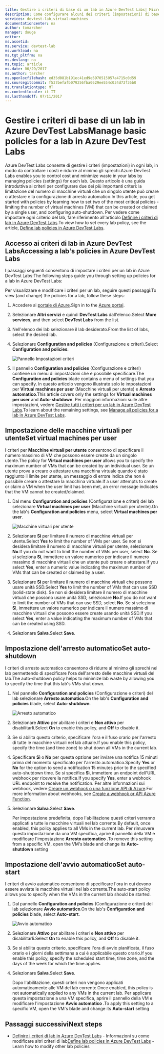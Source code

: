 ```yaml
---
title: Gestire i criteri di base di un lab in Azure DevTest Labs| Microsoft Docs
description: Come configurare alcuni dei criteri (impostazioni) di base di un lab in DevTest Labs
services: devtest-lab,virtual-machines
documentationcenter: na
author: tomarcher
manager: douge
editor: 
ms.assetid: 
ms.service: devtest-lab
ms.workload: na
ms.tgt_pltfrm: na
ms.devlang: na
ms.topic: article
ms.date: 06/29/2017
ms.author: tarcher
ms.openlocfilehash: ed35d081b191ec41ed9e5970515057a4715c0d59
ms.sourcegitcommit: f537befafb079256fba0529ee554c034d73f36b0
ms.translationtype: MT
ms.contentlocale: it-IT
ms.lasthandoff: 07/11/2017
---
```

# <a name="manage-basic-policies-for-a-lab-in-azure-devtest-labs"></a><span data-ttu-id="5d0f3-103">Gestire i criteri di base di un lab in Azure DevTest Labs</span><span class="sxs-lookup"><span data-stu-id="5d0f3-103">Manage basic policies for a lab in Azure DevTest Labs</span></span>

<span data-ttu-id="5d0f3-104">Azure DevTest Labs consente di gestire i criteri (impostazioni) in ogni lab, in modo da controllare i costi e ridurre al minimo gli sprechi.</span><span class="sxs-lookup"><span data-stu-id="5d0f3-104">Azure DevTest Labs enables you to control cost and minimize waste in your labs by managing policies (settings) for each lab.</span></span> <span data-ttu-id="5d0f3-105">Questo articolo è una guida introduttiva ai criteri per configurare due dei più importanti criteri: la limitazione del numero di macchine virtuali che un singolo utente può creare o attestare e la configurazione di arresto automatico.</span><span class="sxs-lookup"><span data-stu-id="5d0f3-105">In this article, you get started with policies by learning how to set two of the most critical policies - limiting the number of virtual machines (VM) that can be created or claimed by a single user, and configuring auto-shutdown.</span></span> <span data-ttu-id="5d0f3-106">Per vedere come impostare ogni criterio del lab, fare riferimento all'articolo [Definire i criteri di lab in Azure DevTest Labs](devtest-lab-set-lab-policy.md).</span><span class="sxs-lookup"><span data-stu-id="5d0f3-106">To view how to set every lab policy, see the article, [Define lab policies in Azure DevTest Labs](devtest-lab-set-lab-policy.md).</span></span>  

## <a name="accessing-a-labs-policies-in-azure-devtest-labs"></a><span data-ttu-id="5d0f3-107">Accesso ai criteri di lab in Azure DevTest Labs</span><span class="sxs-lookup"><span data-stu-id="5d0f3-107">Accessing a lab's policies in Azure DevTest Labs</span></span>
<span data-ttu-id="5d0f3-108">I passaggi seguenti consentono di impostare i criteri per un lab in Azure DevTest Labs:</span><span class="sxs-lookup"><span data-stu-id="5d0f3-108">The following steps guide you through setting up policies for a lab in Azure DevTest Labs:</span></span>

<span data-ttu-id="5d0f3-109">Per visualizzare e modificare i criteri per un lab, seguire questi passaggi:</span><span class="sxs-lookup"><span data-stu-id="5d0f3-109">To view (and change) the policies for a lab, follow these steps:</span></span>

1. <span data-ttu-id="5d0f3-110">Accedere al [portale di Azure](http://go.microsoft.com/fwlink/p/?LinkID=525040).</span><span class="sxs-lookup"><span data-stu-id="5d0f3-110">Sign in to the [Azure portal](http://go.microsoft.com/fwlink/p/?LinkID=525040).</span></span>

1. <span data-ttu-id="5d0f3-111">Selezionare **Altri servizi** e quindi **DevTest Labs** dall'elenco.</span><span class="sxs-lookup"><span data-stu-id="5d0f3-111">Select **More services**, and then select **DevTest Labs** from the list.</span></span>

1. <span data-ttu-id="5d0f3-112">Nell'elenco dei lab selezionare il lab desiderato.</span><span class="sxs-lookup"><span data-stu-id="5d0f3-112">From the list of labs, select the desired lab.</span></span>   

1. <span data-ttu-id="5d0f3-113">Selezionare **Configuration and policies** (Configurazione e criteri).</span><span class="sxs-lookup"><span data-stu-id="5d0f3-113">Select **Configuration and policies**.</span></span>

    ![Pannello Impostazioni criteri](./media/devtest-lab-set-lab-policy/policies-menu.png)

1. <span data-ttu-id="5d0f3-115">Il pannello **Configuration and policies** (Configurazione e criteri) contiene un menu di impostazioni che è possibile specificare.</span><span class="sxs-lookup"><span data-stu-id="5d0f3-115">The **Configuration and policies** blade contains a menu of settings that you can specify.</span></span> <span data-ttu-id="5d0f3-116">In questo articolo vengono illustrate solo le impostazioni per **Virtual machines per user** (Macchine virtuali per utente) e **Arresto automatico**.</span><span class="sxs-lookup"><span data-stu-id="5d0f3-116">This article covers only the settings for **Virtual machines per user** and **Auto-shutdown**.</span></span> <span data-ttu-id="5d0f3-117">Per maggiori informazioni sulle altre impostazioni, vedere [Gestire tutti i criteri per un lab in Azure DevTest Labs](./devtest-lab-set-lab-policy.md).</span><span class="sxs-lookup"><span data-stu-id="5d0f3-117">To learn about the remaining settings, see [Manage all policies for a lab in Azure DevTest Labs](./devtest-lab-set-lab-policy.md).</span></span> 
   
## <a name="set-virtual-machines-per-user"></a><span data-ttu-id="5d0f3-118">Impostazione delle macchine virtuali per utente</span><span class="sxs-lookup"><span data-stu-id="5d0f3-118">Set virtual machines per user</span></span>
<span data-ttu-id="5d0f3-119">I criteri per **Macchine virtuali per utente** consentono di specificare il numero massimo di VM che possono essere create da un singolo utente.</span><span class="sxs-lookup"><span data-stu-id="5d0f3-119">The policy for **Virtual machines per user** allows you to specify the maximum number of VMs that can be created by an individual user.</span></span> <span data-ttu-id="5d0f3-120">Se un utente prova a creare o attestare una macchina virtuale quando è stato raggiunto il limite per utente, un messaggio di errore indica che non è possibile creare o attestare la macchina virtuale.</span><span class="sxs-lookup"><span data-stu-id="5d0f3-120">If a user attempts to create or claim a VM when the user limit has been met, an error message indicates that the VM cannot be created/claimed.</span></span> 

1. <span data-ttu-id="5d0f3-121">Dal menu **Configuration and policies** (Configurazione e criteri) del lab selezionare **Virtual machines per user** (Macchine virtuali per utente).</span><span class="sxs-lookup"><span data-stu-id="5d0f3-121">On the lab's **Configuration and policies** menu, select **Virtual machines per user**.</span></span>
   
    ![Macchine virtuali per utente](./media/devtest-lab-set-lab-policy/max-vms-per-user.png)

1. <span data-ttu-id="5d0f3-123">Selezionare **Sì** per limitare il numero di macchine virtuali per utente.</span><span class="sxs-lookup"><span data-stu-id="5d0f3-123">Select **Yes** to limit the number of VMs per user.</span></span> <span data-ttu-id="5d0f3-124">Se non si desidera limitare il numero di macchine virtuali per utente, selezionare **No**.</span><span class="sxs-lookup"><span data-stu-id="5d0f3-124">If you do not want to limit the number of VMs per user, select **No**.</span></span> <span data-ttu-id="5d0f3-125">Se si seleziona **Sì**, immettere un valore numerico per indicare il numero massimo di macchine virtuali che un utente può creare o attestare.</span><span class="sxs-lookup"><span data-stu-id="5d0f3-125">If you select **Yes**, enter a numeric value indicating the maximum number of VMs that can be created or claimed by a user.</span></span> 

1. <span data-ttu-id="5d0f3-126">Selezionare **Sì** per limitare il numero di macchine virtuali che possono usare unità SSD.</span><span class="sxs-lookup"><span data-stu-id="5d0f3-126">Select **Yes** to limit the number of VMs that can use SSD (solid-state disk).</span></span> <span data-ttu-id="5d0f3-127">Se non si desidera limitare il numero di macchine virtuali che possono usare unità SSD, selezionare **No**.</span><span class="sxs-lookup"><span data-stu-id="5d0f3-127">If you do not want to limit the number of VMs that can use SSD, select **No**.</span></span> <span data-ttu-id="5d0f3-128">Se si seleziona **Sì**, immettere un valore numerico per indicare il numero massimo di macchine virtuali che possono essere create usando unità SSD.</span><span class="sxs-lookup"><span data-stu-id="5d0f3-128">If you select **Yes**, enter a value indicating the maximum number of VMs that can be created using SSD.</span></span> 

1. <span data-ttu-id="5d0f3-129">Selezionare **Salva**.</span><span class="sxs-lookup"><span data-stu-id="5d0f3-129">Select **Save**.</span></span>

## <a name="set-auto-shutdown"></a><span data-ttu-id="5d0f3-130">Impostazione dell'arresto automatico</span><span class="sxs-lookup"><span data-stu-id="5d0f3-130">Set auto-shutdown</span></span>
<span data-ttu-id="5d0f3-131">I criteri di arresto automatico consentono di ridurre al minimo gli sprechi nel lab permettendo di specificare l'ora dell'arresto delle macchine virtuali del lab.</span><span class="sxs-lookup"><span data-stu-id="5d0f3-131">The auto-shutdown policy helps to minimize lab waste by allowing you to specify the time that this lab's VMs shut down.</span></span>

1. <span data-ttu-id="5d0f3-132">Nel pannello **Configuration and policies** (Configurazione e criteri) del lab selezionare **Arresto automatico**.</span><span class="sxs-lookup"><span data-stu-id="5d0f3-132">On the lab's **Configuration and policies** blade, select **Auto-shutdown**.</span></span>
   
    ![Arresto automatico](./media/devtest-lab-set-lab-policy/auto-shutdown.png)

1. <span data-ttu-id="5d0f3-134">Selezionare **Attivo** per abilitare i criteri e **Non attivo** per disabilitarli.</span><span class="sxs-lookup"><span data-stu-id="5d0f3-134">Select **On** to enable this policy, and **Off** to disable it.</span></span>

1. <span data-ttu-id="5d0f3-135">Se si abilita questo criterio, specificare l'ora e il fuso orario per l'arresto di tutte le macchine virtuali nel lab attuale.</span><span class="sxs-lookup"><span data-stu-id="5d0f3-135">If you enable this policy, specify the time (and time zone) to shut down all VMs in the current lab.</span></span>

1. <span data-ttu-id="5d0f3-136">Specificare **Sì** o **No** per questa opzione per inviare una notifica 15 minuti prima del momento specificato per l'arresto automatico.</span><span class="sxs-lookup"><span data-stu-id="5d0f3-136">Specify **Yes** or **No** for the option to send a notification 15 minutes prior to the specified auto-shutdown time.</span></span> <span data-ttu-id="5d0f3-137">Se si specifica **Sì**, immettere un endpoint dell'URL webhook per ricevere la notifica.</span><span class="sxs-lookup"><span data-stu-id="5d0f3-137">If you specify **Yes**, enter a webhook URL endpoint to receive the notification.</span></span> <span data-ttu-id="5d0f3-138">Per altre informazioni sui webhook, vedere [Creare un webhook o una funzione API di Azure](../azure-functions/functions-create-a-web-hook-or-api-function.md).</span><span class="sxs-lookup"><span data-stu-id="5d0f3-138">For more information about webhooks, see [Create a webhook or API Azure Function](../azure-functions/functions-create-a-web-hook-or-api-function.md).</span></span> 

1. <span data-ttu-id="5d0f3-139">Selezionare **Salva**.</span><span class="sxs-lookup"><span data-stu-id="5d0f3-139">Select **Save**.</span></span>

    <span data-ttu-id="5d0f3-140">Per impostazione predefinita, dopo l'abilitazione questi criteri verranno applicati a tutte le macchine virtuali nel lab corrente.</span><span class="sxs-lookup"><span data-stu-id="5d0f3-140">By default, once enabled, this policy applies to all VMs in the current lab.</span></span> <span data-ttu-id="5d0f3-141">Per rimuovere questa impostazione da una VM specifica, aprire il pannello della VM e modificare l'impostazione **Arresto automatico** .</span><span class="sxs-lookup"><span data-stu-id="5d0f3-141">To remove this setting from a specific VM, open the VM's blade and change its **Auto-shutdown** setting</span></span> 

## <a name="set-auto-start"></a><span data-ttu-id="5d0f3-142">Impostazione dell'avvio automatico</span><span class="sxs-lookup"><span data-stu-id="5d0f3-142">Set auto-start</span></span>
<span data-ttu-id="5d0f3-143">I criteri di avvio automatico consentono di specificare l'ora in cui devono essere avviate le macchine virtuali nel lab corrente.</span><span class="sxs-lookup"><span data-stu-id="5d0f3-143">The auto-start policy allows you to specify when the VMs in the current lab should be started.</span></span>  

1. <span data-ttu-id="5d0f3-144">Dal pannello **Configuration and policies** (Configurazione e criteri) del lab selezionare **Avvio automatico**.</span><span class="sxs-lookup"><span data-stu-id="5d0f3-144">On the lab's **Configuration and policies** blade, select **Auto-start**.</span></span>
   
    ![Avvio automatico](./media/devtest-lab-set-lab-policy/auto-start.png)

2. <span data-ttu-id="5d0f3-146">Selezionare **Attivo** per abilitare i criteri e **Non attivo** per disabilitarli.</span><span class="sxs-lookup"><span data-stu-id="5d0f3-146">Select **On** to enable this policy, and **Off** to disable it.</span></span>

3. <span data-ttu-id="5d0f3-147">Se si abilita questo criterio, specificare l'ora di avvio pianificata, il fuso orario e i giorni della settimana a cui è applicabile questo orario.</span><span class="sxs-lookup"><span data-stu-id="5d0f3-147">If you enable this policy, specify the scheduled start time, time zone, and the days of the week for which the time applies.</span></span> 

4. <span data-ttu-id="5d0f3-148">Selezionare **Salva**.</span><span class="sxs-lookup"><span data-stu-id="5d0f3-148">Select **Save**.</span></span>

    <span data-ttu-id="5d0f3-149">Dopo l'abilitazione, questi criteri non vengono applicati automaticamente alle VM del lab corrente.</span><span class="sxs-lookup"><span data-stu-id="5d0f3-149">Once enabled, this policy is not automatically applied to any VMs in the current lab.</span></span> <span data-ttu-id="5d0f3-150">Per applicare questa impostazione a una VM specifica, aprire il pannello della VM e modificare l'impostazione **Avvio automatico** .</span><span class="sxs-lookup"><span data-stu-id="5d0f3-150">To apply this setting to a specific VM, open the VM's blade and change its **Auto-start** setting</span></span> 

## <a name="next-steps"></a><span data-ttu-id="5d0f3-151">Passaggi successivi</span><span class="sxs-lookup"><span data-stu-id="5d0f3-151">Next steps</span></span>

- <span data-ttu-id="5d0f3-152">[Definire i criteri di lab in Azure DevTest Labs](devtest-lab-set-lab-policy.md) - Informazioni su come modificare altri criteri di lab</span><span class="sxs-lookup"><span data-stu-id="5d0f3-152">[Define lab policies in Azure DevTest Labs](devtest-lab-set-lab-policy.md) - Learn how to modify other lab policies</span></span> 
